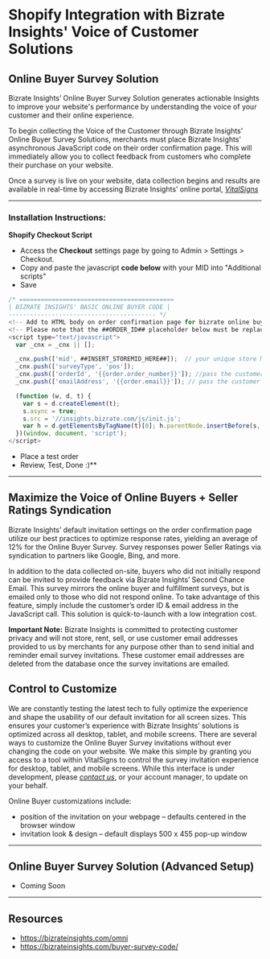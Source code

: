# Shopify Integration with Bizrate Insights' Voice of Customer Solutions

## Online Buyer Survey Solution
Bizrate Insights’ Online Buyer Survey Solution generates actionable Insights to improve your website's performance by understanding the voice of your customer and their online experience.

To begin collecting the Voice of the Customer through Bizrate Insights' Online Buyer Survey Solutions, merchants must place Bizrate Insights' asynchronous JavaScript code on their order confirmation page. This will immediately allow you to collect feedback from customers who complete their purchase on your website.

Once a survey is live on your website, data collection begins and results are available in real-time by accessing Bizrate Insights’ online portal, *[VitalSigns](https://vitalsigns.bizrate.com/login?ref=github)*

---

### Installation Instructions:

**Shopify Checkout Script**
  * Access the **Checkout** settings page by going to Admin > Settings > Checkout.
  * Copy and paste the javascript **code below** with your MID into "Additional scripts"
  * Save

```javascript
/* ===========================================
| BIZRATE INSIGHTS' BASIC ONLINE BUYER CODE |
----------------------------------------- */
<!-- Add to HTML body on order confirmation page for bizrate online buyer survey -->
<!-- Please note that the ##ORDER_ID## placeholder below must be replaced with the data being called from your site -->
<script type="text/javascript">
  var _cnx = _cnx || [];

  _cnx.push(['mid', ##INSERT_STOREMID_HERE##]);  // your unique store MID
  _cnx.push(['surveyType', 'pos']);
  _cnx.push(['orderId', '{{order.order_number}}']); //pass the customer’s order ID number
  _cnx.push(['emailAddress', '{{order.email}}']); // pass the customer’s email address

  (function (w, d, t) {
    var s = d.createElement(t);
    s.async = true;
    s.src = '//insights.bizrate.com/js/init.js';
    var h = d.getElementsByTagName(t)[0]; h.parentNode.insertBefore(s, h);
  })(window, document, 'script');
</script>
```

  * Place a test order
  * Review, Test, Done :)**

---

## Maximize the Voice of Online Buyers + Seller Ratings Syndication
Bizrate Insights’ default invitation settings on the order confirmation page utilize our best practices to optimize response rates, yielding an average of 12% for the Online Buyer Survey.   Survey responses power Seller Ratings via syndication to partners like Google, Bing, and more.

In addition to the data collected on-site, buyers who did not initially respond can be invited to provide feedback via Bizrate Insights’ Second Chance Email.  This survey mirrors the online buyer and fulfillment surveys, but is emailed only to those who did not respond online.  To take advantage of this feature, simply include the customer’s order ID & email address in the JavaScript call.  This solution is quick-to-launch with a low integration cost.

**Important Note:** Bizrate Insights is committed to protecting customer privacy and will not store, rent, sell, or use customer email addresses provided to us by merchants for any purpose other than to send initial and reminder email survey invitations.  These customer email addresses are deleted from the database once the survey invitations are emailed.

## Control to Customize
We are constantly testing the latest tech to fully optimize the experience and shape the usability of our default invitation for all screen sizes.  This ensures your customer’s experience with Bizrate Insights’ solutions is optimized across all desktop, tablet, and mobile screens.  There are several ways to customize the Online Buyer Survey invitations without ever changing the code on your website.  We make this simple by granting you access to a tool within VitalSigns to control the survey invitation experience for desktop, tablet, and mobile screens.  While this interface is under development, please *[contact us](mailto:bizrateinsights@bizrate.com?Subject=Survey_Invitation_Customizations_Inquiry)*, or your account manager, to update on your behalf.

Online Buyer customizations include:

  *	position of the invitation on your webpage – defaults centered in the browser window
  *	invitation look & design – default displays 500 x 455 pop-up window
---

## Online Buyer Survey Solution (Advanced Setup)
  * Coming Soon

---

## Resources
  * https://bizrateinsights.com/omni
  * https://bizrateinsights.com/buyer-survey-code/
